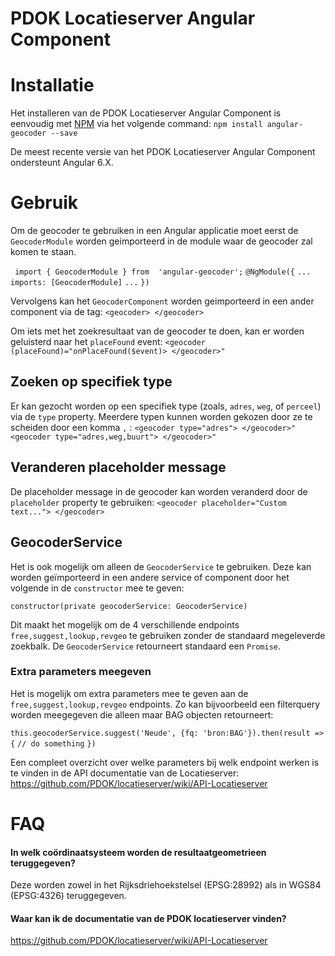 # PDOK Locatieserver Angular Component



# Installatie
Het installeren van de PDOK Locatieserver Angular Component is eenvoudig met [NPM](https://www.npmjs.com/package/angular-geocoder) via het volgende command: `npm install angular-geocoder --save`

De meest recente versie van het PDOK Locatieserver Angular Component ondersteunt Angular 6.X.

# Gebruik
Om de geocoder te gebruiken in een Angular applicatie moet eerst de `GeocoderModule` worden geimporteerd in de module waar de geocoder zal komen te staan.

`
import { GeocoderModule } from  'angular-geocoder';`
`@NgModule({`
`...`
`imports: [GeocoderModule]`
`...`
`})`

Vervolgens kan het `GeocoderComponent` worden geimporteerd in een ander component via de tag:
 `<geocoder> </geocoder>`

Om iets met het zoekresultaat van de geocoder te doen, kan er worden geluisterd naar het `placeFound` event:
`<geocoder (placeFound)="onPlaceFound($event)> </geocoder>" `

## Zoeken op specifiek type
Er kan gezocht worden op een specifiek type (zoals, `adres`, `weg`, of `perceel`) via de `type` property. Meerdere typen kunnen worden gekozen door ze te scheiden door  een komma `,` :
`<geocoder type="adres"> </geocoder>" `
`<geocoder type="adres,weg,buurt"> </geocoder>" `

## Veranderen placeholder message
De placeholder message in de geocoder kan worden veranderd door de `placeholder` property te gebruiken:
`<geocoder placeholder="Custom text..."> </geocoder>`

## GeocoderService
Het is ook mogelijk om alleen de `GeocoderService` te gebruiken. Deze kan worden geïmporteerd in een andere service of component door het volgende in de `constructor` mee te geven: 

`constructor(private geocoderService: GeocoderService)`

Dit maakt het mogelijk om de 4 verschillende endpoints `free,suggest,lookup,revgeo` te gebruiken zonder de standaard megeleverde zoekbalk. De `GeocoderService` retourneert standaard een `Promise`.

### Extra parameters meegeven 
Het is mogelijk om extra parameters mee te geven aan de  `free,suggest,lookup,revgeo` endpoints. Zo kan bijvoorbeeld een filterquery worden meegegeven die alleen maar BAG objecten retourneert: 

`this.geocoderService.suggest('Neude', {fq: 'bron:BAG'}).then(result => {`
`// do something`
`})`

Een compleet overzicht over welke parameters bij welk endpoint werken is te vinden in de API documentatie van de Locatieserver: https://github.com/PDOK/locatieserver/wiki/API-Locatieserver

# FAQ

#### In welk coördinaatsysteem worden de resultaatgeometrieen teruggegeven?
Deze worden zowel in het Rijksdriehoekstelsel (EPSG:28992) als in WGS84 (EPSG:4326) teruggegeven.

#### Waar kan ik de documentatie van de PDOK locatieserver vinden?
https://github.com/PDOK/locatieserver/wiki/API-Locatieserver

